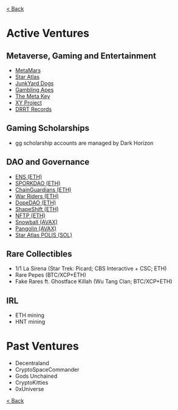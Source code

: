 [< Back](./)

# Active Ventures

## Metaverse, Gaming and Entertainment
- [MetaMars](https://metamars.org)
- [Star Atlas](https://staratlas.com)
- [JunkYard Dogs](https://junkyarddogs.io)
- [Gambling Apes](https://gamblingapes.com)
- [The Meta Key](https://medium.com/@metakey)
- [XY Project](https://xyproject.io/)
- [DRRT Records](https://drrt.io)

## Gaming Scholarships
- gg scholarship accounts are managed by Dark Horizon

## DAO and Governance
- [ENS (ETH)](https://ens.domains)
- [SPORKDAO (ETH)](https://www.sporkdao.org/)
- [ChainGuardians (ETH)](https://chainguardians.com)
- [War Riders (ETH)](https://warriders.com)
- [DopeDAO (ETH)](https://dope.gg)
- [ShapeShift (ETH)](https://shapeshift.com/)
- [NFTP (ETH)](https://nftp.fun/)
- [Snowball (AVAX)](https://snowball.network/)
- [Pangolin (AVAX)](https://pangolin.exchange)
- [Star Atlas POLIS (SOL)](https://staratlas.com)

## Rare Collectibles
- 1/1 La Sirena (Star Trek: Picard; CBS Interactive + CSC; ETH)
- Rare Pepes (BTC/XCP+ETH)
- Fake Rares ft. Ghostface Killah (Wu Tang Clan; BTC/XCP+ETH)

## IRL
- ETH mining
- HNT mining

# Past Ventures

- Decentraland
- CryptoSpaceCommander
- Gods Unchained
- CryptoKitties
- 0xUniverse

[< Back](./)